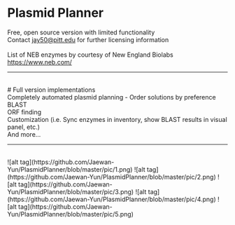 # Plasmid Planner
Free, open source version with limited functionality
<br>
Contact jay50@pitt.edu for further licensing information
<br>
<br>
List of NEB enzymes by courtesy of New England Biolabs <https://www.neb.com/>
<hr>
<br>
# Full version implementations
<br>
      Completely automated plasmid planning - Order solutions by preference
      <br>
      BLAST
      <br>
      ORF finding
      <br>
      Customization (i.e. Sync enzymes in inventory, show BLAST results in visual panel, etc.)
      <br>
      And more...
<hr>
<br>
![alt tag](https://github.com/Jaewan-Yun/PlasmidPlanner/blob/master/pic/1.png)
![alt tag](https://github.com/Jaewan-Yun/PlasmidPlanner/blob/master/pic/2.png)
![alt tag](https://github.com/Jaewan-Yun/PlasmidPlanner/blob/master/pic/3.png)
![alt tag](https://github.com/Jaewan-Yun/PlasmidPlanner/blob/master/pic/4.png)
![alt tag](https://github.com/Jaewan-Yun/PlasmidPlanner/blob/master/pic/5.png)
